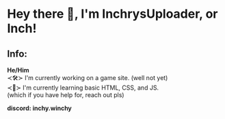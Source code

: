 # Hey there 👋, I'm InchrysUploader, or Inch!
## Info:
<b>He/Him</b><br/>
≺🛠️≻ I'm currently working on a game site. (well not yet)<br/>
≺🏫≻ I'm currently learning basic HTML, CSS, and JS.<br/>
(which if you have help for, reach out pls)

<b>discord: inchy.winchy</b>
